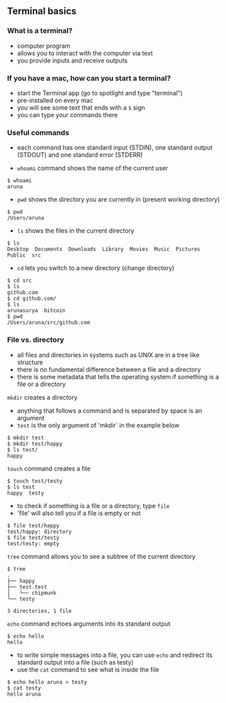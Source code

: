 ## Terminal basics

### What is a terminal?

- computer program
- allows you to interact with the computer via text
- you provide inputs and receive outputs

### If you have a mac, how can you start a terminal?

- start the Terminal app (go to spotlight and type "terminal") 
- pre-installed on every mac
- you will see some text that ends with a `$` sign
- you can type your commands there

### Useful commands

- each command has one standard input (STDIN), one standard output (STDOUT) and one standard error (STDERR)

- `whoami` command shows the name of the current user
```
$ whoami
aruna
```
- `pwd` shows the directory you are currently in (present working directory)
```
$ pwd
/Users/aruna
```
- `ls` shows the files in the current directory
```
$ ls
Desktop  Documents  Downloads  Library	Movies	Music  Pictures  Public  src
```
- `cd` lets you switch to a new directory (change directory) 
```
$ cd src
$ ls
github.com
$ cd github.com/
$ ls
arunasurya  bitcoin
$ pwd
/Users/aruna/src/github.com
```

### File vs. directory

- all files and directories in systems such as UNIX are in a tree like structure
- there is no fundamental difference between a file and a directory
- there is some metadata that tells the operating system if something is a file or a directory

`mkdir` creates a directory
- anything that follows a command and is separated by space is an argument
- `test` is the only argument of 'mkdir` in the example below
```
$ mkdir test
$ mkdir test/happy
$ ls test/
happy
```
`touch` command creates a file
```
$ touch test/testy
$ ls test
happy  testy
```
- to check if something is a file or a directory, type `file`
- 'file' will also tell you if a file is empty or not
```
$ file test/happy
test/happy: directory
$ file test/testy
test/testy: empty 
```
`tree` command allows you to see a subtree of the current directory
```
$ tree 
.
├── happy
├── test.test
│   └── chipmunk
└── testy

3 directories, 1 file
```
`echo` command echoes arguments into its standard output
```
$ echo hello
hello
```
- to write simple messages into a file, you can use `echo` and redirect its standard output into a file (such as testy)
- use the `cat` command to see what is inside the file
```
$ echo hello aruna > testy
$ cat testy
hello aruna
```


